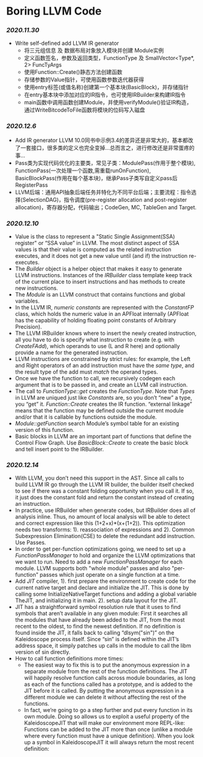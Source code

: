 # Boring LLVM Code

### *2020.11.30*
* Write self-defined add LLVM IR generator
    * 将三元组信息 及 数据布局对象放入模块并创建 Module实例
    * 定义函数签名，参数及返回类型，FunctionType 及 SmallVector<Type*, 2> FuncTyArgs
    * 使用Function::Create()静态方法创建函数
    * 存储参数的Value指针，可使用函数参数迭代器获得
    * 使用entry标签(或值名称)创建第一个基本块(BasicBlock)，并存储指针
    * 在entry基本块中添加对应的IR指令，也可使用IRBuilder来构建IR指令
    * main函数中调用函数创建Module，并使用verifyModule()验证IR构造，通过WriteBitcodeToFile函数将模块的位码写入磁盘
### *2020.12.6*
* Add IR generator LLVM 10.0同书中示例3.4的差异还是非常大的，基本都改了一套接口，很多类的定义也完全变掉...总而言之，进行修改还是非常蛋疼的事...
* Pass类为实现代码优化的主要类，常见子类：ModulePass(作用于整个模块), FunctionPass(一次处理一个函数,需重载runOnFunction), BasicBlockPass(作用在每个基本块)，继承Pass子类写自定义pass后RegisterPass
* LLVM后端：通用API抽象后端任务并特化为不同平台后端；主要流程：指令选择(SelectionDAG)，指令调度(pre-register allocation and post-register allocation)，寄存器分配，代码输出；CodeGen, MC, TableGen and Target.

### *2020.12.10*
* Value is the class to represent a "Static Single Assignment(SSA) register" or “SSA value” in LLVM. The most distinct aspect of SSA values is that their value is computed as the related instruction executes, and it does not get a new value until (and if) the instruction re-executes.
* The *Builder* object is a helper object that makes it easy to generate LLVM instructions. Instances of the *IRBuilder* class template keep track of the current place to insert instructions and has methods to create new instructions.
* The *Module* is an LLVM construct that contains functions and global variables. 
* In the LLVM IR, *numeric constants* are represented with the *ConstantFP* class, which holds the numeric value in an APFloat internally (APFloat has the capability of holding floating point constants of Arbitrary Precision). 
* The LLVM IRBuilder knows where to insert the newly created instruction, all you have to do is specify what instruction to create (e.g. with *CreateFAdd*), which operands to use (L and R here) and optionally provide a name for the generated instruction.
* LLVM instructions are constrained by strict rules: for example, the Left and Right operators of an add instruction must have the *same type*, and the result type of the add must *match* the operand types. 
* Once we have the function to call, we recursively codegen each argument that is to be passed in, and create an LLVM call instruction.
* The call to *FunctionType::get* creates the *FunctionType*. Note that *Types* in LLVM are uniqued just like *Constants* are, so you don’t “new” a type, you “get” it. *Function::Create* creates the IR function. “external linkage” means that the function may be defined outside the current module and/or that it is callable by functions outside the module.
* *Module::getFunction* search Module’s symbol table for an existing version of this function.
*  Basic blocks in LLVM are an important part of functions that define the Control Flow Graph. Use *BasicBlock::Create* to create the basic block and tell insert point to the IRBuilder.

### *2020.12.14*
* With LLVM, you don’t need this support in the AST. Since all calls to build LLVM IR go through the LLVM IR builder, the builder itself checked to see if there was a constant folding opportunity when you call it. If so, it just does the constant fold and return the constant instead of creating an instruction.
* In practice, use IRBuilder when generate codes, but IRBuilder does all of analysis inline. Thus, no amount of local analysis will be able to detect and correct expression like this (1+2+x)*(x+(1+2)). This optimization needs two transforms: 1). reassociation of expressions and 2). Common Subexpression Elimination(CSE) to delete the redundant add instruction. Use Passes.
* In order to get per-function optimizations going, we need to set up a *FunctionPassManager* to hold and organize the LLVM optimizations that we want to run. Need to add a new *FunctionPassManager* for each module. LLVM supports both "whole module" passes and also "per-function" passes which just operate on a single function at a time.
* Add *JIT* compiler, 1). first prepare the environment to create code for the current native target and declare and initialize the JIT. This is done by calling some InitializeNativeTarget functions and adding a global variable TheJIT, and initializing it in main. 2). setup data layout for the JIT.
* JIT has a straightforward symbol resolution rule that it uses to find symbols that aren’t available in any given module: First it searches all the modules that have already been added to the JIT, from the most recent to the oldest, to find the newest definition. If no definition is found inside the JIT, it falls back to calling “dlsym("sin")” on the Kaleidoscope process itself. Since “sin” is defined within the JIT’s address space, it simply patches up calls in the module to call the libm version of sin directly.
* How to call function definitions more times: 
    * The easiest way to fix this is to put the anonymous expression in a separate module from the rest of the function definitions. The JIT will happily resolve function calls across module boundaries, as long as each of the functions called has a prototype, and is added to the JIT before it is called. By putting the anonymous expression in a different module we can delete it without affecting the rest of the functions.
    * In fact, we’re going to go a step further and put every function in its own module. Doing so allows us to exploit a useful property of the KaleidoscopeJIT that will make our environment more REPL-like: Functions can be added to the JIT more than once (unlike a module where every function must have a unique definition). When you look up a symbol in KaleidoscopeJIT it will always return the most recent definition:

